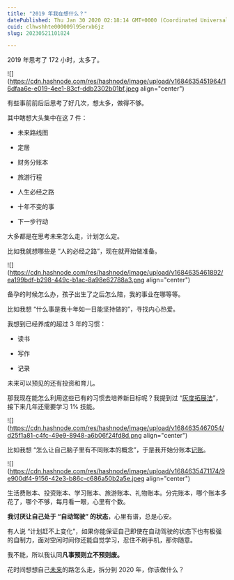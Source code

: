 ```yaml
---
title: "2019 年我在想什么？"
datePublished: Thu Jan 30 2020 02:18:14 GMT+0000 (Coordinated Universal Time)
cuid: clhwshhte000009l95erxb6jz
slug: 20230521101824

---
```


2019 年思考了 172 小时，太多了。

![](https://cdn.hashnode.com/res/hashnode/image/upload/v1684635451964/16dfaa6e-e019-4ee1-83cf-ddb2302b01bf.jpeg align="center")

有些事前前后后思考了好几次，想太多，做得不够。

其中瞎想大头集中在这 7 件：

* 未来路线图
    
* 定居
    
* 财务分账本
    
* 旅游行程
    
* 人生必经之路
    
* 十年不变的事
    
* 下一步行动
    

大多都是在思考未来怎么走，计划怎么定。

比如我就想哪些是 “人的必经之路”，现在就开始做准备。

![](https://cdn.hashnode.com/res/hashnode/image/upload/v1684635461892/ea199bdf-b298-449c-b1ac-8a98e62788a3.png align="center")

备孕的时候怎么办，孩子出生了之后怎么陪，我的事业在哪等等。

比如我想 “什么事是我十年如一日能坚持做的”，寻找内心热爱。

我想到已经养成的超过 3 年的习惯：

* 读书
    
* 写作
    
* 记录
    

未来可以预见的还有投资和育儿。

那我现在能怎么利用这些已有的习惯去培养新目标呢？我提到过 “[灰度拓展法](http://mp.weixin.qq.com/s?__biz=MzI3MzU5MDA1OQ==&mid=2247486084&idx=1&sn=ce2683d86327c9e758b52d204bdf8fff&chksm=eb21b8c0dc5631d6b78e9b999e8e1da2eeab77ec4aff26c2ff23d14f994752545ec06656adf6&scene=21#wechat_redirect)”，接下来几年还需要学习 1% 技能。

![](https://cdn.hashnode.com/res/hashnode/image/upload/v1684635467054/d25f1a81-c4fc-49e9-8948-a6b06f24fd8d.png align="center")

比如我想 “怎么让自己脑子里有不同账本的概念”，于是我开始分账本[记账](https://mp.weixin.qq.com/s?__biz=MjM5MzA3MjI2NQ==&mid=2650620494&idx=2&sn=ff678367cb921d55f00e60946f656aec&scene=21#wechat_redirect)。

![](https://cdn.hashnode.com/res/hashnode/image/upload/v1684635471174/9e900df4-9156-42e3-b86c-c686a50b2a5e.jpeg align="center")

生活费账本、投资账本、学习账本、旅游账本、礼物账本。分完账本，哪个账本多花了，哪个不够，每月看一眼，心里有个数。

**我讨厌让自己处于 “自动驾驶” 的状态**，心里有谱，总是心安。

有人说 “计划赶不上变化”，如果你能保证自己即使在自动驾驶的状态下也有极强的自制力，面对空闲时间你还能自觉学习，忍住不刷手机，那你随意。

我不能，所以我认同**凡事预则立不预则废。**

花时间想想自己[未来](http://mp.weixin.qq.com/s?__biz=MzI3MzU5MDA1OQ==&mid=2247485602&idx=1&sn=8b826bf3cfb805f4c751a2348e5ebbe0&chksm=eb21bae6dc5633f06cff400ccf850e5f70ddc4f9bce369cd0bdc89102e41fd4f205403c6de83&scene=21#wechat_redirect)的路怎么走，拆分到 2020 年，你该做什么？